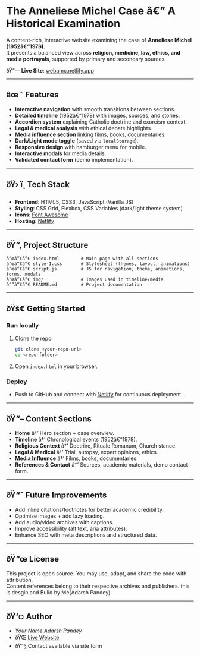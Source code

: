  
# The Anneliese Michel Case â€” A Historical Examination

A content-rich, interactive website examining the case of **Anneliese Michel (1952â€“1976)**.  
It presents a balanced view across **religion, medicine, law, ethics, and media portrayals**, supported by primary and secondary sources.

ðŸ”— **Live Site**: [webamc.netlify.app](https://webamc.netlify.app/)

---

## âœ¨ Features

- **Interactive navigation** with smooth transitions between sections.  
- **Detailed timeline** (1952â€“1978) with images, sources, and stories.  
- **Accordion system** explaining Catholic doctrine and exorcism context.  
- **Legal & medical analysis** with ethical debate highlights.  
- **Media influence section** linking films, books, documentaries.  
- **Dark/Light mode toggle** (saved via `localStorage`).  
- **Responsive design** with hamburger menu for mobile.  
- **Interactive modals** for media details.  
- **Validated contact form** (demo implementation).  

---

## ðŸ› ï¸ Tech Stack

- **Frontend**: HTML5, CSS3, JavaScript (Vanilla JS)  
- **Styling**: CSS Grid, Flexbox, CSS Variables (dark/light theme system)  
- **Icons**: [Font Awesome](https://fontawesome.com/)  
- **Hosting**: [Netlify](https://www.netlify.com/)  

---

## ðŸ“‚ Project Structure

```
â”œâ”€â”€ index.html        # Main page with all sections
â”œâ”€â”€ style-1.css       # Stylesheet (themes, layout, animations)
â”œâ”€â”€ script.js         # JS for navigation, theme, animations, forms, modals
â”œâ”€â”€ img/              # Images used in timeline/media
â””â”€â”€ README.md         # Project documentation
```

---

## ðŸš€ Getting Started

### Run locally
1. Clone the repo:
   ```bash
   git clone <your-repo-url>
   cd <repo-folder>
   ```
2. Open `index.html` in your browser.  

### Deploy
- Push to GitHub and connect with [Netlify](https://www.netlify.com/) for continuous deployment.  

---

## ðŸ“– Content Sections

- **Home** â†’ Hero section + case overview.  
- **Timeline** â†’ Chronological events (1952â€“1978).  
- **Religious Context** â†’ Doctrine, Rituale Romanum, Church stance.  
- **Legal & Medical** â†’ Trial, autopsy, expert opinions, ethics.  
- **Media Influence** â†’ Films, books, documentaries.  
- **References & Contact** â†’ Sources, academic materials, demo contact form.  

---

## ðŸ“ˆ Future Improvements

- Add inline citations/footnotes for better academic credibility.  
- Optimize images + add lazy loading.  
- Add audio/video archives with captions.  
- Improve accessibility (alt text, aria attributes).  
- Enhance SEO with meta descriptions and structured data.  

---

## ðŸ“œ License

This project is open source. You may use, adapt, and share the code with attribution.  
Content references belong to their respective archives and publishers. 
  this is desgin and Bulid by Me(Adarsh Pandey)

---

## ðŸ‘¤ Author

- **Your Name* Adarsh Pandey*  
- ðŸŒ [Live Website](https://webamc.netlify.app/)  
- ðŸ“§ Contact available via site form  
